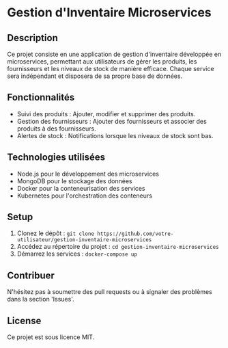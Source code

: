 # Gestion d'Inventaire Microservices

## Description
Ce projet consiste en une application de gestion d'inventaire développée en microservices, permettant aux utilisateurs de gérer les produits, les fournisseurs et les niveaux de stock de manière efficace. Chaque service sera indépendant et disposera de sa propre base de données.

## Fonctionnalités
- Suivi des produits : Ajouter, modifier et supprimer des produits.
- Gestion des fournisseurs : Ajouter des fournisseurs et associer des produits à des fournisseurs.
- Alertes de stock : Notifications lorsque les niveaux de stock sont bas.

## Technologies utilisées
- Node.js pour le développement des microservices
- MongoDB pour le stockage des données
- Docker pour la conteneurisation des services
- Kubernetes pour l'orchestration des conteneurs

## Setup
1. Clonez le dépôt : `git clone https://github.com/votre-utilisateur/gestion-inventaire-microservices`
2. Accédez au répertoire du projet : `cd gestion-inventaire-microservices`
3. Démarrez les services : `docker-compose up`

## Contribuer
N'hésitez pas à soumettre des pull requests ou à signaler des problèmes dans la section 'Issues'.

## License
Ce projet est sous licence MIT.
